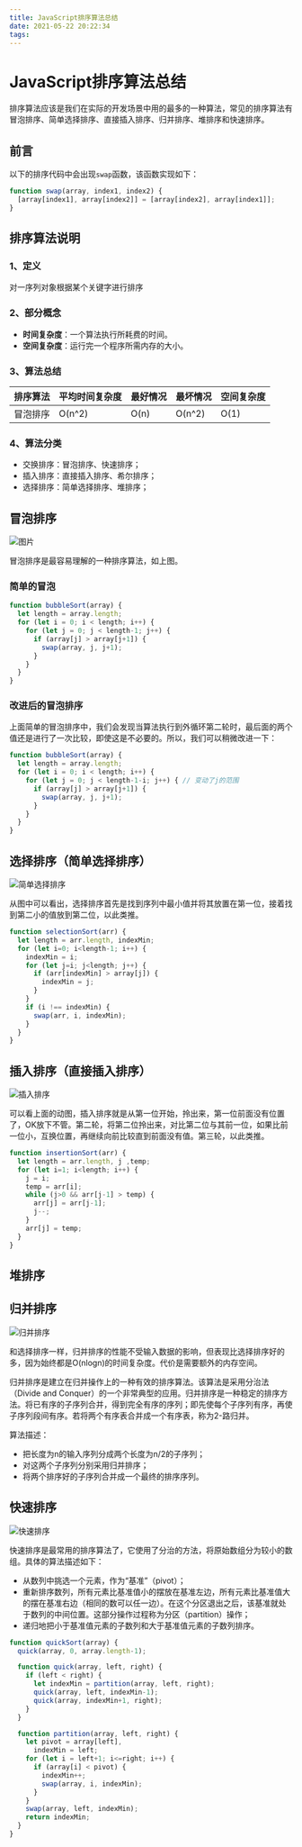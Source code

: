 ```yaml
---
title: JavaScript排序算法总结
date: 2021-05-22 20:22:34
tags:
---
```



# JavaScript排序算法总结

排序算法应该是我们在实际的开发场景中用的最多的一种算法，常见的排序算法有冒泡排序、简单选择排序、直接插入排序、归并排序、堆排序和快速排序。

## 前言

以下的排序代码中会出现`swap`函数，该函数实现如下：

```js
function swap(array, index1, index2) {
  [array[index1], array[index2]] = [array[index2], array[index1]];
}
```

## 排序算法说明

### 1、定义

对一序列对象根据某个关键字进行排序

### 2、部分概念

- **时间复杂度**：一个算法执行所耗费的时间。
- **空间复杂度**：运行完一个程序所需内存的大小。

### 3、算法总结

|排序算法|平均时间复杂度|最好情况|最坏情况|空间复杂度|
|:--|:--|:--|:--|:--|
|冒泡排序|O(n^2)|O(n)|O(n^2)|O(1)|

### 4、算法分类

- 交换排序：冒泡排序、快速排序；
- 插入排序：直接插入排序、希尔排序；
- 选择排序：简单选择排序、堆排序；

## 冒泡排序

![图片](https://blog-1257256187.cos.ap-chengdu.myqcloud.com/img/640.gif)

冒泡排序是最容易理解的一种排序算法，如上图。

### 简单的冒泡

```js
function bubbleSort(array) {
  let length = array.length;
  for (let i = 0; i < length; i++) {
    for (let j = 0; j < length-1; j++) {
      if (array[j] > array[j+1]) {
        swap(array, j, j+1);
      }
    }
  }
}
```

### 改进后的冒泡排序

上面简单的冒泡排序中，我们会发现当算法执行到外循环第二轮时，最后面的两个值还是进行了一次比较，即使这是不必要的。所以，我们可以稍微改进一下：

```js
function bubbleSort(array) {
  let length = array.length;
  for (let i = 0; i < length; i++) {
    for (let j = 0; j < length-1-i; j++) { // 变动了j的范围
      if (array[j] > array[j+1]) {
        swap(array, j, j+1);
      }
    }
  }
}
```

## 选择排序（简单选择排序）

![简单选择排序](https://blog-1257256187.cos.ap-chengdu.myqcloud.com/img/20200514105627)

从图中可以看出，选择排序首先是找到序列中最小值并将其放置在第一位，接着找到第二小的值放到第二位，以此类推。

```js
function selectionSort(arr) {
  let length = arr.length, indexMin;
  for (let i=0; i<length-1; i++) {
    indexMin = i;
    for (let j=i; j<length; j++) {
      if (arr[indexMin] > array[j]) {
        indexMin = j;
      }
    }
    if (i !== indexMin) {
      swap(arr, i, indexMin);
    }
  }
}
```

## 插入排序（直接插入排序）

![插入排序](https://blog-1257256187.cos.ap-chengdu.myqcloud.com/img/20200514105642)

可以看上面的动图，插入排序就是从第一位开始，拎出来，第一位前面没有位置了，OK放下不管。第二轮，将第二位拎出来，对比第二位与其前一位，如果比前一位小，互换位置，再继续向前比较直到前面没有值。第三轮，以此类推。

```js
function insertionSort(arr) {
  let length = arr.length, j ,temp;
  for (let i=1; i<length; i++) {
    j = i;
    temp = arr[i];
    while (j>0 && arr[j-1] > temp) {
      arr[j] = arr[j-1];
      j--;
    }
    arr[j] = temp;
  }
}
```

## 堆排序

## 归并排序

![归并排序](https://blog-1257256187.cos.ap-chengdu.myqcloud.com/img/20200514105701)

和选择排序一样，归并排序的性能不受输入数据的影响，但表现比选择排序好的多，因为始终都是O(nlogn)的时间复杂度。代价是需要额外的内存空间。

归并排序是建立在归并操作上的一种有效的排序算法。该算法是采用分治法（Divide and Conquer）的一个非常典型的应用。归并排序是一种稳定的排序方法。将已有序的子序列合并，得到完全有序的序列；即先使每个子序列有序，再使子序列段间有序。若将两个有序表合并成一个有序表，称为2-路归并。

算法描述：
- 把长度为n的输入序列分成两个长度为n/2的子序列；
- 对这两个子序列分别采用归并排序；
- 将两个排序好的子序列合并成一个最终的排序序列。

## 快速排序

![快速排序](https://blog-1257256187.cos.ap-chengdu.myqcloud.com/img/20200514105716)

快速排序是最常用的排序算法了，它使用了分治的方法，将原始数组分为较小的数组。具体的算法描述如下：

- 从数列中挑选一个元素，作为“基准”（pivot）；
- 重新排序数列，所有元素比基准值小的摆放在基准左边，所有元素比基准值大的摆在基准右边（相同的数可以任一边）。在这个分区退出之后，该基准就处于数列的中间位置。这部分操作过程称为分区（partition）操作；
- 递归地把小于基准值元素的子数列和大于基准值元素的子数列排序。

```js
function quickSort(array) {
  quick(array, 0, array.length-1);

  function quick(array, left, right) {
    if (left < right) {
      let indexMin = partition(array, left, right);
      quick(array, left, indexMin-1);
      quick(array, indexMin+1, right);
    }
  }

  function partition(array, left, right) {
    let pivot = array[left],
      indexMin = left;
    for (let i = left+1; i<=right; i++) {
      if (array[i] < pivot) {
        indexMin++;
        swap(array, i, indexMin);
      }
    }
    swap(array, left, indexMin);
    return indexMin;
  }
}
```


